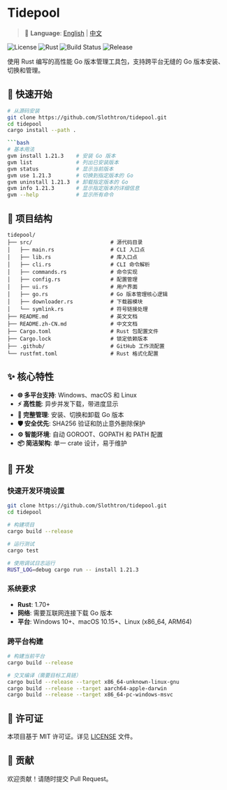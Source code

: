 # Tidepool

> 📖 **Language**: [English](README.md) | [中文](README.zh-CN.md)

![License](https://img.shields.io/badge/License-MIT-yellow.svg)
![Rust](https://img.shields.io/badge/Rust-1.70%2B-blue.svg)
![Build Status](https://github.com/Slothtron/tidepool/workflows/CI/badge.svg)
![Release](https://github.com/Slothtron/tidepool/workflows/Release/badge.svg)

使用 Rust 编写的高性能 Go 版本管理工具包，支持跨平台无缝的 Go 版本安装、切换和管理。

## 🚀 快速开始

```bash
# 从源码安装
git clone https://github.com/Slothtron/tidepool.git
cd tidepool
cargo install --path .

```bash
# 基本用法
gvm install 1.21.3    # 安装 Go 版本
gvm list              # 列出已安装版本
gvm status            # 显示当前版本
gvm use 1.21.3        # 切换到指定版本的 Go
gvm uninstall 1.21.3  # 卸载指定版本的 Go
gvm info 1.21.3       # 显示指定版本的详细信息
gvm --help            # 显示所有命令
```

## 📁 项目结构

```
tidepool/
├── src/                         # 源代码目录
│   ├── main.rs                  # CLI 入口点
│   ├── lib.rs                   # 库入口点
│   ├── cli.rs                   # CLI 命令解析
│   ├── commands.rs              # 命令实现
│   ├── config.rs                # 配置管理
│   ├── ui.rs                    # 用户界面
│   ├── go.rs                    # Go 版本管理核心逻辑
│   ├── downloader.rs            # 下载器模块
│   └── symlink.rs               # 符号链接处理
├── README.md                    # 英文文档
├── README.zh-CN.md              # 中文文档
├── Cargo.toml                   # Rust 包配置文件
├── Cargo.lock                   # 锁定依赖版本
├── .github/                     # GitHub 工作流配置
└── rustfmt.toml                 # Rust 格式化配置
```

## ✨ 核心特性

- **🌐 多平台支持**: Windows、macOS 和 Linux
- **⚡ 高性能**: 异步并发下载，带进度显示
- **🔧 完整管理**: 安装、切换和卸载 Go 版本
- **🛡️ 安全优先**: SHA256 验证和防止意外删除保护
- **⚙️ 智能环境**: 自动 GOROOT、GOPATH 和 PATH 配置
- **📦 简洁架构**: 单一 crate 设计，易于维护

## 🔧 开发

### 快速开发环境设置

```bash
git clone https://github.com/Slothtron/tidepool.git
cd tidepool

# 构建项目
cargo build --release

# 运行测试
cargo test

# 使用调试日志运行
RUST_LOG=debug cargo run -- install 1.21.3
```

### 系统要求

- **Rust**: 1.70+
- **网络**: 需要互联网连接下载 Go 版本
- **平台**: Windows 10+、macOS 10.15+、Linux (x86_64, ARM64)

### 跨平台构建

```bash
# 构建当前平台
cargo build --release

# 交叉编译（需要目标工具链）
cargo build --release --target x86_64-unknown-linux-gnu
cargo build --release --target aarch64-apple-darwin
cargo build --release --target x86_64-pc-windows-msvc
```

## 📄 许可证

本项目基于 MIT 许可证。详见 [LICENSE](LICENSE) 文件。

## 🤝 贡献

欢迎贡献！请随时提交 Pull Request。

